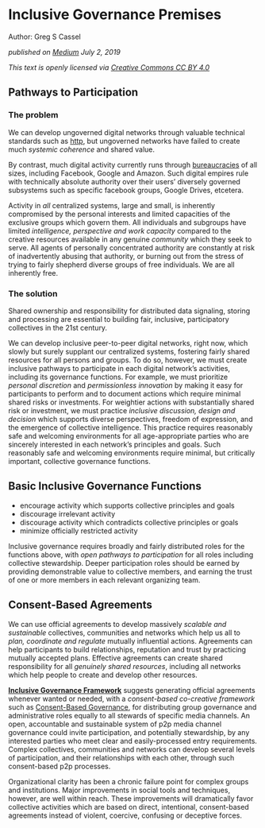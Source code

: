 # Inclusive Governance Premises

Author: Greg S Cassel

*published on [Medium](https://medium.com/@gregcassel_21265/inclusive-governance-premises-80f18428575d) July 2, 2019*

*This text is openly licensed via [Creative Commons CC BY 4.0](https://creativecommons.org/licenses/by/4.0/)*

## Pathways to Participation
### The problem
We can develop ungoverned digital networks through valuable technical standards such as [http](https://tools.ietf.org/html/rfc7230), but ungoverned networks have failed to create much *systemic coherence* and shared value.  

By contrast, much digital activity currently runs through [bureaucracies](https://github.com/gcassel/Modular-Organizing-Terminology/blob/master/terms/bureaucracy.md) of all sizes, including Facebook, Google and Amazon.  Such digital empires rule with technically absolute authority over their users’ diversely governed subsystems such as specific facebook groups, Google Drives, etcetera.   

Activity in *all* centralized systems, large and small, is inherently compromised by the personal interests and limited capacities of the exclusive groups which govern them.  All individuals and subgroups have limited *intelligence, perspective and work capacity* compared to the creative resources available in any genuine *community* which they seek to serve.  All agents of personally concentrated authority are constantly at risk of inadvertently abusing that authority, or burning out from the stress of trying to fairly shepherd diverse groups of free individuals.  We are all inherently free.

### The solution

Shared ownership and responsibility for distributed data signaling, storing and processing are essential to building fair, inclusive, participatory collectives in the 21st century.

We can develop inclusive peer-to-peer digital networks, right now, which slowly but surely supplant our centralized systems, fostering fairly shared resources for all persons and groups.  To do so, however, we must create inclusive pathways to participate in each digital network’s activities, including its governance functions.  For example, we must prioritize *personal discretion* and *permissionless innovation* by making it easy for participants to perform and to document actions which require minimal shared risks or investments.  For weightier actions with substantially shared risk or investment, we must practice *inclusive discussion, design and decision* which supports diverse perspectives, freedom of expression, and the emergence of collective intelligence.  This practice requires reasonably safe and welcoming environments for all age-appropriate parties who are sincerely interested in each network’s principles and goals.  Such reasonably safe and welcoming environments require minimal, but critically important, collective governance functions.

## Basic Inclusive Governance Functions
* encourage activity which supports collective principles and goals
* discourage irrelevant activity
* discourage activity which contradicts collective principles or goals
* minimize officially restricted activity

Inclusive governance requires broadly and fairly distributed roles for the functions above, with *open pathways to participation* for all roles including collective stewardship.  Deeper participation roles should be earned by providing demonstrable value to collective members, and earning the trust of one or more members in each relevant organizing team.

## Consent-Based Agreements

We can use official agreements to develop massively *scalable and sustainable* collectives, communities and networks which help us all to *plan, coordinate and regulate* mutually influential actions.  Agreements can help participants to build relationships, reputation and trust by practicing mutually accepted plans.  Effective agreements can create shared responsibility for all *genuinely shared resources*, including all networks which help people to create and develop other resources.

**[Inclusive Governance Framework](https://docs.google.com/document/d/1cU0557pbNOAI2eco2Ura3HXdxC2v-SJBWMHYaGMHMtA/edit?usp=sharing)** suggests generating official agreements whenever wanted or needed, with a *consent-based co-creative framework* such as [Consent-Based Governance](https://docs.google.com/document/d/1c_xWEIay-2jyJ3Rqb6OgTxoZBJfjNW4d6w6ukXyeJk4/edit?usp=sharing), for distributing group governance and administrative roles equally to all stewards of specific media channels.  An open, accountable and sustainable system of p2p media channel governance could invite participation, and potentially stewardship, by any interested parties who meet clear and easily-processed entry requirements.  Complex collectives, communities and networks can develop several levels of participation, and their relationships with each other, through such consent-based p2p processes.

Organizational clarity has been a chronic failure point for complex groups and institutions.  Major improvements in social tools and techniques, however, are well within reach.  These improvements will dramatically favor collective activities which are based on direct, intentional, consent-based agreements instead of violent, coercive, confusing or deceptive forces.
